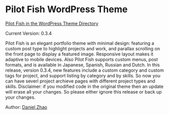 Pilot Fish WordPress Theme
==========================

[Pilot Fish in the WordPress Theme Directory](http://wordpress.org/extend/themes/pilot-fish)

Current Version: 0.3.4

Pilot Fish is an elegant portfolio theme with minimal design: featuring a custom post type to highlight projects and work, and parallax scrolling on the front page to display a featured image. Responsive layout makes it adaptive to mobile devices. Also Pilot Fish supports custom menus, post formats, and is available in Japanese, Spanish, Russian and Dutch. In this release, version 0.3.4, new features include a custom category and custom tags for project, and support listing by category and by skills. So now you can have severl project archieve pages with different project types and skills. Disclaimer: if you modified code in the original theme then an update will erase all your changes. So please either ignore this release or back up your changes. 

Author: [Daniel Zhao](http://danielatwork.com)